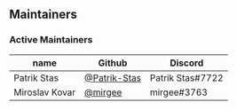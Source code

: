 ## Maintainers

### Active Maintainers
| name              | Github    | Discord        |
|-------------------|-----------|----------------|
| Patrik Stas       | [@Patrik-Stas](https://github.com/Patrik-Stas) | Patrik Stas#7722 |
| Miroslav Kovar    | [@mirgee](https://github.com/mirgee)  | mirgee#3763  |

